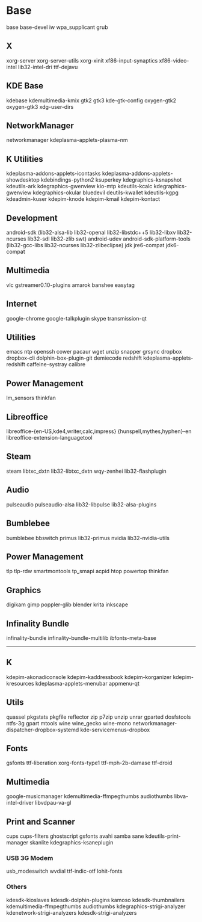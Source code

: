 # Base
base base-devel iw wpa_supplicant grub

## X
xorg-server xorg-server-utils xorg-xinit xf86-input-synaptics xf86-video-intel lib32-intel-dri ttf-dejavu

## KDE Base
kdebase kdemultimedia-kmix gtk2 gtk3 kde-gtk-config oxygen-gtk2 oxygen-gtk3 xdg-user-dirs 

## NetworkManager
networkmanager kdeplasma-applets-plasma-nm

## K Utilities
kdeplasma-addons-applets-icontasks kdeplasma-addons-applets-showdesktop kdebindings-python2 ksuperkey kdegraphics-ksnapshot kdeutils-ark kdegraphics-gwenview kio-mtp kdeutils-kcalc kdegraphics-gwenview kdegraphics-okular bluedevil deutils-kwallet kdeutils-kgpg kdeadmin-kuser kdepim-knode kdepim-kmail kdepim-kontact

## Development
android-sdk (lib32-alsa-lib lib32-openal lib32-libstdc++5 lib32-libxv lib32-ncurses lib32-sdl lib32-zlib swt) android-udev android-sdk-platform-tools (lib32-gcc-libs lib32-ncurses lib32-zlibeclipse) jdk jre6-compat jdk6-compat

## Multimedia
vlc gstreamer0.10-plugins amarok banshee easytag

## Internet
google-chrome google-talkplugin skype transmission-qt

## Utilities
emacs ntp openssh cower pacaur wget unzip snapper grsync dropbox dropbox-cli dolphin-box-plugin-git demiecode redshift kdeplasma-applets-redshift caffeine-systray calibre

## Power Management
lm_sensors thinkfan

## Libreoffice
libreoffice-{en-US,kde4,writer,calc,impress} {hunspell,mythes,hyphen}-en libreoffice-extension-languagetool

## Steam
steam libtxc_dxtn lib32-libtxc_dxtn wqy-zenhei lib32-flashplugin

## Audio
pulseaudio pulseaudio-alsa lib32-libpulse lib32-alsa-plugins

## Bumblebee
bumblebee bbswitch primus lib32-primus nvidia lib32-nvidia-utils

## Power Management
tlp tlp-rdw smartmontools tp_smapi acpid htop powertop thinkfan

## Graphics
digikam gimp poppler-glib blender krita inkscape

## Infinality Bundle
infinality-bundle infinality-bundle-multilib ibfonts-meta-base

-------------------------------------------------------------------------------------
## K
kdepim-akonadiconsole kdepim-kaddressbook kdepim-korganizer kdepim-kresources kdeplasma-applets-menubar appmenu-qt

## Utils

quassel pkgstats pkgfile reflector zip p7zip unzip unrar gparted dosfstools ntfs-3g gpart mtools wine wine_gecko wine-mono networkmanager-dispatcher-dropbox-systemd kde-servicemenus-dropbox

## Fonts
gsfonts ttf-liberation xorg-fonts-type1 ttf-mph-2b-damase ttf-droid

## Multimedia 
google-musicmanager kdemultimedia-ffmpegthumbs audiothumbs libva-intel-driver libvdpau-va-gl

## Print and Scanner
cups cups-filters ghostscript gsfonts avahi samba sane kdeutils-print-manager skanlite kdegraphics-ksaneplugin

### USB 3G Modem
usb_modeswitch wvdial ttf-indic-otf lohit-fonts

### Others
kdesdk-kioslaves kdesdk-dolphin-plugins kamoso kdesdk-thumbnailers kdemultimedia-ffmpegthumbs audiothumbs kdegraphics-strigi-analyzer kdenetwork-strigi-analyzers kdesdk-strigi-analyzers
